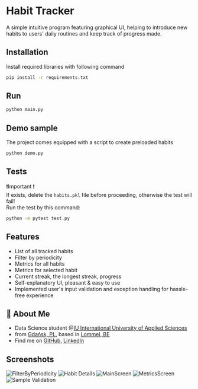 
# Habit Tracker

A simple intuitive program featuring graphical UI, helping to introduce new habits to users' daily routines and keep track of progress made. 

## Installation

Install required libraries with following command

```bash
pip install -r requirements.txt
```
    
## Run

```bash
python main.py
```
## Demo sample
The project comes equipped with a script to create preloaded habits
```bash
python demo.py
```

## Tests
❗Important ❗  
If exists, delete the ```habits.pkl``` file before proceeding, otherwise the test will fail!\
Run the test by this command:
```bash
python -m pytest test.py
```

## Features

- List of all tracked habits
- Filter by periodicity
- Metrics for all habits
- Metrics for selected habit
- Current streak, the longest streak, progress
- Self-explanatory UI, pleasant & easy to use
- Implemented user's input validation and exception handling for hassle-free experience



## 🚀 About Me
- Data Science student @[IU International University of Applied Sciences](http://iu.org)
- from [Gdańsk, PL](https://www.google.com/search?q=Gda%C5%84sk%2C+PL), based in 
[Lommel, BE](https://www.google.com/search?q=Lommel%2C+BE)
- Find me on [GitHub](https://github.com/wojtek-chanas), [LinkedIn](https://www.linkedin.com/in/wojciech-chanas-b0371624b/)


## Screenshots

![FilterByPeriodicity](https://user-images.githubusercontent.com/121888108/223004260-3f44f3c2-5a83-41e8-8b19-f8ca36955c8c.png)
![Habit Details](https://user-images.githubusercontent.com/121888108/223004262-0ea5c731-ae8e-42b3-84a1-466a9ccfa6b6.png)
![MainScreen](https://user-images.githubusercontent.com/121888108/223004264-5d677143-9d86-4808-a636-abc890dcf53a.png)
![MetricsScreen](https://user-images.githubusercontent.com/121888108/223004265-d5c5252a-98ed-4a52-925b-b4df239679d6.png)
![Sample Validation](https://user-images.githubusercontent.com/121888108/223004266-1bb7815f-e63e-4567-a4c5-8d4ca20dfae7.png)


